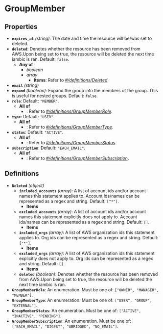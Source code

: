 # GroupMember

## Properties

- **`expires_at`** *(string)*: The date and time the resource will be/was set to deleted.
- **`deleted`**: Denotes whether the resource has been removed from AWS.Upon being set to true, the resource will be deleted the next time iambic is ran. Default: `false`.
  - **Any of**
    - *boolean*
    - *array*
      - **Items**: Refer to *[#/definitions/Deleted](#definitions/Deleted)*.
- **`email`** *(string)*
- **`expand`** *(boolean)*: Expand the group into the members of the group. This is useful for nested groups. Default: `false`.
- **`role`**: Default: `"MEMBER"`.
  - **All of**
    - : Refer to *[#/definitions/GroupMemberRole](#definitions/GroupMemberRole)*.
- **`type`**: Default: `"USER"`.
  - **All of**
    - : Refer to *[#/definitions/GroupMemberType](#definitions/GroupMemberType)*.
- **`status`**: Default: `"ACTIVE"`.
  - **All of**
    - : Refer to *[#/definitions/GroupMemberStatus](#definitions/GroupMemberStatus)*.
- **`subscription`**: Default: `"EACH_EMAIL"`.
  - **All of**
    - : Refer to *[#/definitions/GroupMemberSubscription](#definitions/GroupMemberSubscription)*.
## Definitions

- <a id="definitions/Deleted"></a>**`Deleted`** *(object)*
  - **`included_accounts`** *(array)*: A list of account ids and/or account names this statement applies to. Account ids/names can be represented as a regex and string. Default: `["*"]`.
    - **Items**
  - **`excluded_accounts`** *(array)*: A list of account ids and/or account names this statement explicitly does not apply to. Account ids/names can be represented as a regex and string. Default: `[]`.
    - **Items**
  - **`included_orgs`** *(array)*: A list of AWS organization ids this statement applies to. Org ids can be represented as a regex and string. Default: `["*"]`.
    - **Items**
  - **`excluded_orgs`** *(array)*: A list of AWS organization ids this statement explicitly does not apply to. Org ids can be represented as a regex and string. Default: `[]`.
    - **Items**
  - **`deleted`** *(boolean)*: Denotes whether the resource has been removed from AWS.Upon being set to true, the resource will be deleted the next time iambic is ran.
- <a id="definitions/GroupMemberRole"></a>**`GroupMemberRole`**: An enumeration. Must be one of: `["OWNER", "MANAGER", "MEMBER"]`.
- <a id="definitions/GroupMemberType"></a>**`GroupMemberType`**: An enumeration. Must be one of: `["USER", "GROUP", "EXTERNAL"]`.
- <a id="definitions/GroupMemberStatus"></a>**`GroupMemberStatus`**: An enumeration. Must be one of: `["ACTIVE", "INACTIVE", "PENDING"]`.
- <a id="definitions/GroupMemberSubscription"></a>**`GroupMemberSubscription`**: An enumeration. Must be one of: `["EACH_EMAIL", "DIGEST", "ABRIDGED", "NO_EMAIL"]`.
